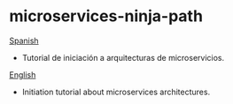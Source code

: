 # microservices-ninja-path

[Spanish](https://github.com/rawmind0/microservices-ninja-path/tree/master/spanish)

* Tutorial de iniciación a arquitecturas de microservicios.

[English](https://github.com/rawmind0/microservices-ninja-path/tree/master/english)

* Initiation tutorial about microservices architectures.

